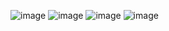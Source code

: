 ![image](https://github.com/user-attachments/assets/7f9b8375-3ed0-466d-a428-64135a08a05c)
![image](https://github.com/user-attachments/assets/31957c15-79ef-4931-8065-0e079f122668)
![image](https://github.com/user-attachments/assets/81c45b98-e155-4f44-abc8-4f55cd5574c4)
![image](https://github.com/user-attachments/assets/bc29e61b-a70e-4d28-b364-d1fa6e922c77)
